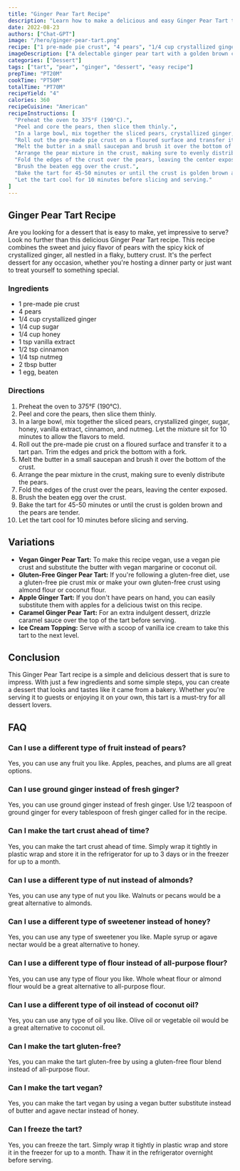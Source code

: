 ```yaml
---
title: "Ginger Pear Tart Recipe"
description: "Learn how to make a delicious and easy Ginger Pear Tart that is perfect for any occasion. This recipe is a must-try for all dessert lovers!"
date: 2022-08-23
authors: ["Chat-GPT"]
image: "/hero/ginger-pear-tart.png"
recipe: ["1 pre-made pie crust", "4 pears", "1/4 cup crystallized ginger", "1/4 cup sugar", "1/4 cup honey", "1 tsp vanilla extract", "1/2 tsp cinnamon", "1/4 tsp nutmeg", "2 tbsp butter", "1 egg, beaten"]
imageDescription: ["A delectable ginger pear tart with a golden brown crust and juicy pear filling.", "A slice of ginger pear tart on a white plate with a fork.", "A close-up of the ginger pear tart showing the flaky crust and juicy pears with a sprinkle of powdered sugar.", "A whole ginger pear tart on a cake stand with a vase of flowers in the background."]
categories: ["Dessert"]
tags: ["tart", "pear", "ginger", "dessert", "easy recipe"]
prepTime: "PT20M"
cookTime: "PT50M"
totalTime: "PT70M"
recipeYield: "4"
calories: 360
recipeCuisine: "American"
recipeInstructions: [
  "Preheat the oven to 375°F (190°C).",
  "Peel and core the pears, then slice them thinly.",
  "In a large bowl, mix together the sliced pears, crystallized ginger, sugar, honey, vanilla extract, cinnamon, and nutmeg. Let the mixture sit for 10 minutes to allow the flavors to meld.",
  "Roll out the pre-made pie crust on a floured surface and transfer it to a tart pan. Trim the edges and prick the bottom with a fork.",
  "Melt the butter in a small saucepan and brush it over the bottom of the crust.",
  "Arrange the pear mixture in the crust, making sure to evenly distribute the pears.",
  "Fold the edges of the crust over the pears, leaving the center exposed.",
  "Brush the beaten egg over the crust.",
  "Bake the tart for 45-50 minutes or until the crust is golden brown and the pears are tender.",
  "Let the tart cool for 10 minutes before slicing and serving."
]
---
```


## Ginger Pear Tart Recipe

Are you looking for a dessert that is easy to make, yet impressive to serve? Look no further than this delicious Ginger Pear Tart recipe. This recipe combines the sweet and juicy flavor of pears with the spicy kick of crystallized ginger, all nestled in a flaky, buttery crust. It's the perfect dessert for any occasion, whether you're hosting a dinner party or just want to treat yourself to something special.

### Ingredients

- 1 pre-made pie crust
- 4 pears
- 1/4 cup crystallized ginger
- 1/4 cup sugar
- 1/4 cup honey
- 1 tsp vanilla extract
- 1/2 tsp cinnamon
- 1/4 tsp nutmeg
- 2 tbsp butter
- 1 egg, beaten

### Directions

1. Preheat the oven to 375°F (190°C).
2. Peel and core the pears, then slice them thinly.
3. In a large bowl, mix together the sliced pears, crystallized ginger, sugar, honey, vanilla extract, cinnamon, and nutmeg. Let the mixture sit for 10 minutes to allow the flavors to meld.
4. Roll out the pre-made pie crust on a floured surface and transfer it to a tart pan. Trim the edges and prick the bottom with a fork.
5. Melt the butter in a small saucepan and brush it over the bottom of the crust.
6. Arrange the pear mixture in the crust, making sure to evenly distribute the pears.
7. Fold the edges of the crust over the pears, leaving the center exposed.
8. Brush the beaten egg over the crust.
9. Bake the tart for 45-50 minutes or until the crust is golden brown and the pears are tender.
10. Let the tart cool for 10 minutes before slicing and serving.

## Variations

- **Vegan Ginger Pear Tart:** To make this recipe vegan, use a vegan pie crust and substitute the butter with vegan margarine or coconut oil.
- **Gluten-Free Ginger Pear Tart:** If you're following a gluten-free diet, use a gluten-free pie crust mix or make your own gluten-free crust using almond flour or coconut flour.
- **Apple Ginger Tart:** If you don't have pears on hand, you can easily substitute them with apples for a delicious twist on this recipe.
- **Caramel Ginger Pear Tart:** For an extra indulgent dessert, drizzle caramel sauce over the top of the tart before serving.
- **Ice Cream Topping:** Serve with a scoop of vanilla ice cream to take this tart to the next level.

## Conclusion

This Ginger Pear Tart recipe is a simple and delicious dessert that is sure to impress. With just a few ingredients and some simple steps, you can create a dessert that looks and tastes like it came from a bakery. Whether you're serving it to guests or enjoying it on your own, this tart is a must-try for all dessert lovers.

## FAQ

### Can I use a different type of fruit instead of pears?

Yes, you can use any fruit you like. Apples, peaches, and plums are all great options.

### Can I use ground ginger instead of fresh ginger?

Yes, you can use ground ginger instead of fresh ginger. Use 1/2 teaspoon of ground ginger for every tablespoon of fresh ginger called for in the recipe.

### Can I make the tart crust ahead of time?

Yes, you can make the tart crust ahead of time. Simply wrap it tightly in plastic wrap and store it in the refrigerator for up to 3 days or in the freezer for up to a month.

### Can I use a different type of nut instead of almonds?

Yes, you can use any type of nut you like. Walnuts or pecans would be a great alternative to almonds.

### Can I use a different type of sweetener instead of honey?

Yes, you can use any type of sweetener you like. Maple syrup or agave nectar would be a great alternative to honey.

### Can I use a different type of flour instead of all-purpose flour?

Yes, you can use any type of flour you like. Whole wheat flour or almond flour would be a great alternative to all-purpose flour.

### Can I use a different type of oil instead of coconut oil?

Yes, you can use any type of oil you like. Olive oil or vegetable oil would be a great alternative to coconut oil.

### Can I make the tart gluten-free?

Yes, you can make the tart gluten-free by using a gluten-free flour blend instead of all-purpose flour.

### Can I make the tart vegan?

Yes, you can make the tart vegan by using a vegan butter substitute instead of butter and agave nectar instead of honey.

### Can I freeze the tart?

Yes, you can freeze the tart. Simply wrap it tightly in plastic wrap and store it in the freezer for up to a month. Thaw it in the refrigerator overnight before serving.